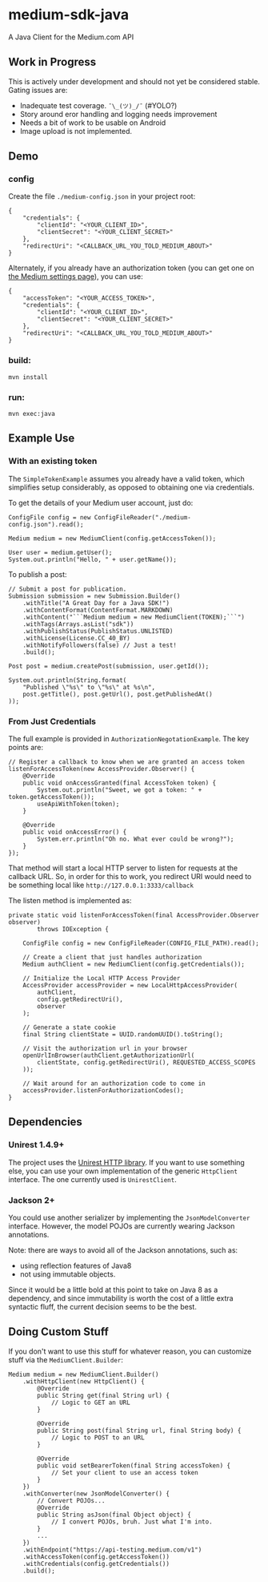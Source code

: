 # medium-sdk-java
A Java Client for the Medium.com API

## Work in Progress

This is actively under development and should not yet be considered
stable. Gating issues are:

 - Inadequate test coverage. ```¯\_(ツ)_/¯``` (#YOLO?)
 - Story around eror handling and logging needs improvement
 - Needs a bit of work to be usable on Android
 - Image upload is not implemented.

## Demo

### config
Create the file `./medium-config.json` in your project root:

    {
        "credentials": {
            "clientId": "<YOUR_CLIENT_ID>",
            "clientSecret": "<YOUR_CLIENT_SECRET>"
        },
        "redirectUri": "<CALLBACK_URL_YOU_TOLD_MEDIUM_ABOUT>"
    }

Alternately, if you already have an authorization token (you can get one
on [the Medium settings page][settings]), you can use:

    {
        "accessToken": "<YOUR_ACCESS_TOKEN>",
        "credentials": {
            "clientId": "<YOUR_CLIENT_ID>",
            "clientSecret": "<YOUR_CLIENT_SECRET>"
        },
        "redirectUri": "<CALLBACK_URL_YOU_TOLD_MEDIUM_ABOUT>"
    }

### build:

    mvn install

### run:

    mvn exec:java

## Example Use

### With an existing token
The `SimpleTokenExample` assumes you already have a valid token, which
simplifies setup considerably, as opposed to obtaining one via
credentials.

To get the details of your Medium user account, just do:

    ConfigFile config = new ConfigFileReader("./medium-config.json").read();

    Medium medium = new MediumClient(config.getAccessToken());

    User user = medium.getUser();
    System.out.println("Hello, " + user.getName());

To publish a post:

    // Submit a post for publication.
    Submission submission = new Submission.Builder()
        .withTitle("A Great Day for a Java SDK!")
        .withContentFormat(ContentFormat.MARKDOWN)
        .withContent("```Medium medium = new MediumClient(TOKEN);```")
        .withTags(Arrays.asList("sdk"))
        .withPublishStatus(PublishStatus.UNLISTED)
        .withLicense(License.CC_40_BY)
        .withNotifyFollowers(false) // Just a test!
        .build();

    Post post = medium.createPost(submission, user.getId());

    System.out.println(String.format(
        "Published \"%s\" to \"%s\" at %s\n",
        post.getTitle(), post.getUrl(), post.getPublishedAt()
    ));

### From Just Credentials

The full example is provided in `AuthorizationNegotationExample`. The
key points are:

    // Register a callback to know when we are granted an access token
    listenForAccessToken(new AccessProvider.Observer() {
        @Override
        public void onAccessGranted(final AccessToken token) {
            System.out.println("Sweet, we got a token: " + token.getAccessToken());
            useApiWithToken(token);
        }

        @Override
        public void onAccessError() {
            System.err.println("Oh no. What ever could be wrong?");
        }
    });

That method will start a local HTTP server to listen for requests at the
callback URL. So, in order for this to work, you redirect URI would need
to be something local like `http://127.0.0.1:3333/callback`

The listen method is implemented as:

    private static void listenForAccessToken(final AccessProvider.Observer observer)
            throws IOException {

        ConfigFile config = new ConfigFileReader(CONFIG_FILE_PATH).read();

        // Create a client that just handles authorization
        Medium authClient = new MediumClient(config.getCredentials());

        // Initialize the Local HTTP Access Provider
        AccessProvider accessProvider = new LocalHttpAccessProvider(
            authClient,
            config.getRedirectUri(),
            observer
        );

        // Generate a state cookie
        final String clientState = UUID.randomUUID().toString();

        // Visit the authorization url in your browser
        openUrlInBrowser(authClient.getAuthorizationUrl(
            clientState, config.getRedirectUri(), REQUESTED_ACCESS_SCOPES
        ));

        // Wait around for an authorization code to come in
        accessProvider.listenForAuthorizationCodes();
    }

## Dependencies

### Unirest 1.4.9+

The project uses the [Unirest HTTP library][unirest]. If you want to use
something else, you can use your own implementation of the generic
`HttpClient` interface. The one currently used is `UnirestClient`.

### Jackson 2+

You could use another serializer by implementing the
`JsonModelConverter` interface. However, the model POJOs are currently
wearing Jackson annotations.

Note: there are ways to avoid all of the Jackson annotations, such as:

 - using reflection features of Java8
 - not using immutable objects.

Since it would be a little bold at this point to take on Java 8 as a
dependency, and since immutability is worth the cost of a little extra
syntactic fluff, the current decision seems to be the best.

## Doing Custom Stuff

If you don't want to use this stuff for whatever reason, you can
customize stuff via the `MediumClient.Builder`:

    Medium medium = new MediumClient.Builder()
        .withHttpClient(new HttpClient() {
            @Override
            public String get(final String url) {
                // Logic to GET an URL
            }

            @Override
            public String post(final String url, final String body) {
                // Logic to POST to an URL
            }

            @Override
            public void setBearerToken(final String accessToken) {
                // Set your client to use an access token
            }
        })
        .withConverter(new JsonModelConverter() {
            // Convert POJOs...
            @Override
            public String asJson(final Object object) {
                // I convert POJOs, bruh. Just what I'm into.
            }
            ...
        })
        .withEndpoint("https://api-testing.medium.com/v1")
        .withAccessToken(config.getAccessToken())
        .withCredentials(config.getCredentials())
        .build();

[unirest]: https://github.com/Mashape/unirest-java
[jackson]: https://github.com/FasterXML/jackson
[settings]: https://medium.com/me/settings

